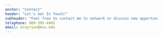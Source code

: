 ```yaml
---
anchor: "Contact"
header: "Let's Get In Touch!"
subheader: "Feel free to contact me to network or discuss new opportunities!"
telephone: 989-395-4945
email: brayryan@msu.edu
---
```

